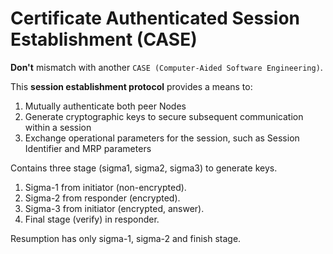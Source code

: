 # Certificate Authenticated Session Establishment (CASE)

**Don't** mismatch with another `CASE (Computer-Aided Software Engineering)`.

This **session establishment protocol** provides a means to:

1. Mutually authenticate both peer Nodes
2. Generate cryptographic keys to secure subsequent communication within a session
3. Exchange operational parameters for the session, such as Session Identifier and MRP parameters

Contains three stage (sigma1, sigma2, sigma3) to generate keys.

1. Sigma-1 from initiator (non-encrypted).
2. Sigma-2 from responder (encrypted).
3. Sigma-3 from initiator (encrypted, answer).
4. Final stage (verify) in responder.

Resumption has only sigma-1, sigma-2 and finish stage.
